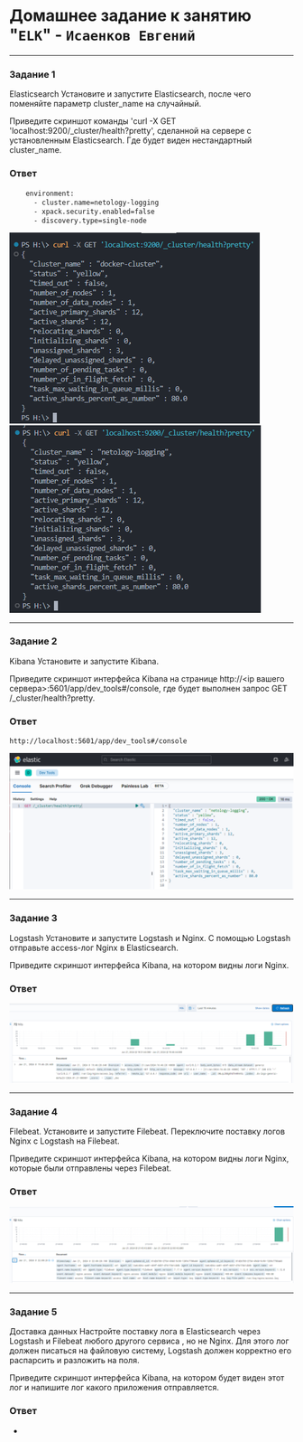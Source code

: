 # Домашнее задание к занятию "`ELK`" - `Исаенков Евгений`

---

### Задание 1

Elasticsearch
Установите и запустите Elasticsearch, после чего поменяйте параметр cluster_name на случайный.

Приведите скриншот команды 'curl -X GET 'localhost:9200/_cluster/health?pretty', сделанной на сервере с установленным Elasticsearch. Где будет виден нестандартный cluster_name.

### Ответ

```
    environment:
      - cluster.name=netology-logging
      - xpack.security.enabled=false
      - discovery.type=single-node
```

![Название скриншота 1](https://github.com/Udjin79/netology_hw/blob/main/img/sdb11_hw3_1.png?raw=true)
![Название скриншота 2](https://github.com/Udjin79/netology_hw/blob/main/img/sdb11_hw3_2.png?raw=true)

---

### Задание 2

Kibana
Установите и запустите Kibana.

Приведите скриншот интерфейса Kibana на странице http://<ip вашего сервера>:5601/app/dev_tools#/console, где будет выполнен запрос GET /_cluster/health?pretty.

### Ответ

```
http://localhost:5601/app/dev_tools#/console
```

![Название скриншота 3](https://github.com/Udjin79/netology_hw/blob/main/img/sdb11_hw3_3.png?raw=true)

---

### Задание 3

Logstash
Установите и запустите Logstash и Nginx. С помощью Logstash отправьте access-лог Nginx в Elasticsearch.

Приведите скриншот интерфейса Kibana, на котором видны логи Nginx.

### Ответ

![Название скриншота 4](https://github.com/Udjin79/netology_hw/blob/main/img/sdb11_hw3_4.png?raw=true)

---

### Задание 4

Filebeat.
Установите и запустите Filebeat. Переключите поставку логов Nginx с Logstash на Filebeat.

Приведите скриншот интерфейса Kibana, на котором видны логи Nginx, которые были отправлены через Filebeat.

### Ответ

![Название скриншота 5](https://github.com/Udjin79/netology_hw/blob/main/img/sdb11_hw3_5.png?raw=true)

---

### Задание 5

Доставка данных
Настройте поставку лога в Elasticsearch через Logstash и Filebeat любого другого сервиса , но не Nginx. Для этого лог должен писаться на файловую систему, Logstash должен корректно его распарсить и разложить на поля.

Приведите скриншот интерфейса Kibana, на котором будет виден этот лог и напишите лог какого приложения отправляется.

### Ответ

-
